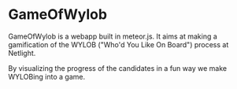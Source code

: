 GameOfWylob
===========

GameOfWylob is a webapp built in meteor.js.
It aims at making a gamification of the WYLOB ("Who'd You Like On Board") process at Netlight. 

By visualizing the progress of the candidates in a fun way we make WYLOBing into a game.


